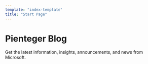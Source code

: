 ```yaml
---
template: "index-template"
title: "Start Page"
---
```


# Pienteger Blog

Get the latest information, insights, announcements, and news from Microsoft.
